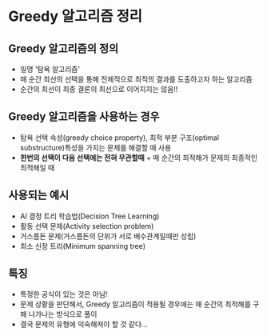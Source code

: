 # Greedy 알고리즘 정리
## Greedy 알고리즘의 정의
- 일명 '탐욕 알고리즘'
- 매 순간 최선의 선택을 통해 전체적으로 최적의 결과를 도출하고자 하는 알고리즘
- 순간의 최선이 최종 결론의 최선으로 이어지지는 않음!!
## Greedy 알고리즘을 사용하는 경우
- 탐욕 선택 속성(greedy choice property), 최적 부분 구조(optimal substructure)특성을 가지는 문제를 해결할 때 사용
- **한번의 선택이 다음 선택에는 전혀 무관할때** + 매 순간의 최적해가 문제의 최종적인 최적해일 때
## 사용되는 예시
- AI 결정 트리 학습법(Decision Tree Learning)
- 활동 선택 문제(Activity selection problem)
- 거스름돈 문제(거스름돈의 단위가 서로 배수관계일때만 성립)
- 최소 신장 트리(Minimum spanning tree)
## 특징
- 특정한 공식이 있는 것은 아님!
- 문제 상황을 판단해서, Greedy 알고리즘이 적용될 경우에는 매 순간의 최적해를 구해 나가나는 방식으로 풀이
- 결국 문제의 유형에 익숙해져야 할 것 같다...